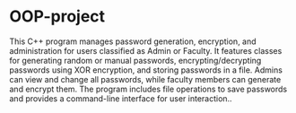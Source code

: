 # OOP-project
This C++ program manages password generation, encryption, and administration for users classified as Admin or Faculty. It features classes for generating random or manual passwords, encrypting/decrypting passwords using XOR encryption, and storing passwords in a file. Admins can view and change all passwords, while faculty members can generate and encrypt them. The program includes file operations to save passwords and provides a command-line interface for user interaction..
